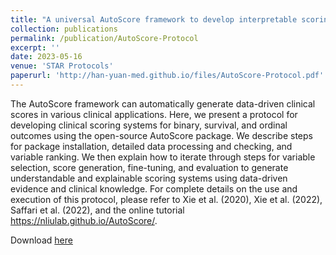 ```yaml
---
title: "A universal AutoScore framework to develop interpretable scoring systems for predicting common types of clinical outcomes"
collection: publications
permalink: /publication/AutoScore-Protocol
excerpt: ''
date: 2023-05-16
venue: 'STAR Protocols'
paperurl: 'http://han-yuan-med.github.io/files/AutoScore-Protocol.pdf'
---
```

The AutoScore framework can automatically generate data-driven clinical scores in various clinical applications. Here, we present a protocol for developing clinical scoring systems for binary, survival, and ordinal outcomes using the open-source AutoScore package. We describe steps for package installation, detailed data processing and checking, and variable ranking. We then explain how to iterate through steps for variable selection, score generation, fine-tuning, and evaluation to generate understandable and explainable scoring systems using data-driven evidence and clinical knowledge. For complete details on the use and execution of this protocol, please refer to Xie et al. (2020), Xie et al. (2022), Saffari et al. (2022), and the online tutorial https://nliulab.github.io/AutoScore/.

Download [here](http://han-yuan-med.github.io/files/AutoScore-Protocol.pdf)